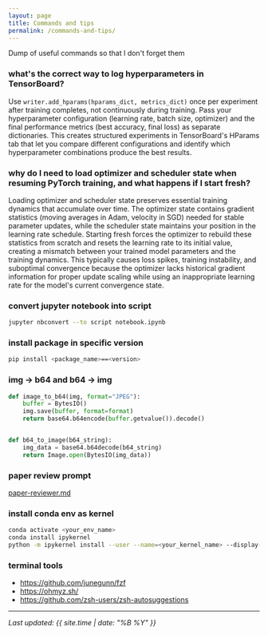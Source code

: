```yaml
---
layout: page
title: Commands and tips
permalink: /commands-and-tips/
---
```


Dump of useful commands so that I don't forget them 

### what's the correct way to log hyperparameters in TensorBoard?

Use `writer.add_hparams(hparams_dict, metrics_dict)` once per experiment after training completes, not continuously during training. Pass your hyperparameter configuration (learning rate, batch size, optimizer) and the final performance metrics (best accuracy, final loss) as separate dictionaries. This creates structured experiments in TensorBoard's HParams tab that let you compare different configurations and identify which hyperparameter combinations produce the best results.

### why do I need to load optimizer and scheduler state when resuming PyTorch training, and what happens if I start fresh?

Loading optimizer and scheduler state preserves essential training dynamics that accumulate over time. The optimizer state contains gradient statistics (moving averages in Adam, velocity in SGD) needed for stable parameter updates, while the scheduler state maintains your position in the learning rate schedule. Starting fresh forces the optimizer to rebuild these statistics from scratch and resets the learning rate to its initial value, creating a mismatch between your trained model parameters and the training dynamics. This typically causes loss spikes, training instability, and suboptimal convergence because the optimizer lacks historical gradient information for proper update scaling while using an inappropriate learning rate for the model's current convergence state.

### convert jupyter notebook into script

```bash
jupyter nbconvert --to script notebook.ipynb
```

### install package in specific version

```bash
pip install <package_name>==<version>
```

### img -> b64 and b64 -> img

```python
def image_to_b64(img, format="JPEG"):
    buffer = BytesIO()
    img.save(buffer, format=format)
    return base64.b64encode(buffer.getvalue()).decode()


def b64_to_image(b64_string):
    img_data = base64.b64decode(b64_string)
    return Image.open(BytesIO(img_data))
```

### paper review prompt

[paper-reviewer.md](/files/prompts/paper-reviewer.md)

### install conda env as kernel

```bash
conda activate <your_env_name>
conda install ipykernel
python -m ipykernel install --user --name=<your_kernel_name> --display-name="<your_env_name>"
```

### terminal tools

- https://github.com/junegunn/fzf
- https://ohmyz.sh/
- https://github.com/zsh-users/zsh-autosuggestions

---

*Last updated: {{ site.time | date: "%B %Y" }}*